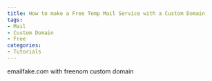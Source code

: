 ```yaml
---
title: How to make a Free Temp Mail Service with a Custom Domain
tags:
- Mail
- Custom Domain
- Free
categories: 
- Tutorials
---
```

emailfake.com with freenom custom domain

